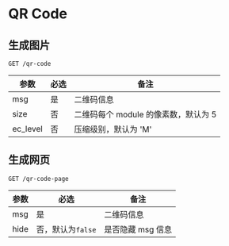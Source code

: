 # QR Code

## 生成图片

```
GET /qr-code
```

|参数|必选|备注|
|---|---|---|
|msg|是|二维码信息|
|size|否|二维码每个 module 的像素数，默认为 5|
|ec_level|否|压缩级别，默认为 'M'|

## 生成网页

```
GET /qr-code-page
```

|参数|必选|备注|
|---|---|---|
|msg|是|二维码信息|
|hide|否，默认为`false`|是否隐藏 msg 信息|
